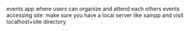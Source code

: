 events app where users can organize and attend each others events
accessing site: make sure you have a local server like xampp and visit localhost+site directory
